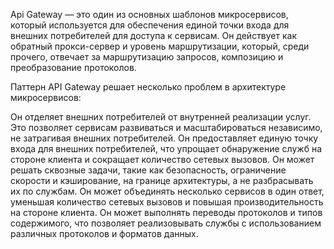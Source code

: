 Api Gateway — это один из основных шаблонов микросервисов, который используется для обеспечения единой точки входа для внешних потребителей для доступа к сервисам. Он действует как обратный прокси-сервер и уровень маршрутизации, который, среди прочего, отвечает за маршрутизацию запросов, композицию и преобразование протоколов.

Паттерн API Gateway решает несколько проблем в архитектуре микросервисов:

Он отделяет внешних потребителей от внутренней реализации услуг. Это позволяет сервисам развиваться и масштабироваться независимо, не затрагивая внешних потребителей.
Он предоставляет единую точку входа для внешних потребителей, что упрощает обнаружение служб на стороне клиента и сокращает количество сетевых вызовов.
Он может решать сквозные задачи, такие как безопасность, ограничение скорости и кэширование, на границе архитектуры, а не разбрасывать их по службам.
Он может объединять несколько сервисов в один ответ, уменьшая количество сетевых вызовов и повышая производительность на стороне клиента.
Он может выполнять переводы протоколов и типов содержимого, что позволяет реализовывать службы с использованием различных протоколов и форматов данных.
